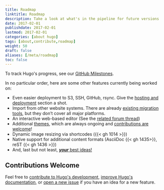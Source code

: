 ```yaml
---
title: Roadmap
linktitle: Roadmap
description: Take a look at what's in the pipeline for future versions of the Hugo project.
date: 2017-02-01
publishdate: 2017-02-01
lastmod: 2017-02-01
categories: [about hugo]
tags: [about,contribute,roadmap]
weight: 50
draft: false
aliases: [/meta/roadmap]
toc: false
---
```


To track Hugo's progress, see our [GitHub Milestones][milestones].

In no particular order, here are some other features currently being worked on:

* Even easier deployment to S3, SSH, GitHub, rsync. Give the [hosting and deployment][] section a shot.
* Import from other website systems. There are already [existing migration tools][migrate], but they don’t cover all major platforms.
* An interactive web-based editor (See the [related forum thread][])
* Additional [themes][], which are always ongoing and [contributions are welcome][themescontrib]!
* Dynamic image resizing via shortcodes ({{< gh 1014 >}})
* Native support for additional content formats (AsciiDoc {{< gh 1435>}}, reST {{< gh 1436 >}})
* And, last but not least, [***your*** best ideas!][]

## Contributions Welcome

Feel free to [contribute to Hugo's development][devcontribute], [improve Hugo's documentation][doccontribute], or [open a new issue][newissue] if you have an idea for a new feature.

[#98]: https://github.com/spf13/hugo/issues/98
[#1014]: https://github.com/spf13/hugo/issues/1014
[#1435]: https://github.com/spf13/hugo/issues/1435
[#1436]: https://github.com/spf13/hugo/issues/1436
[devcontribute]: /contribute/development/
[doccontribute]: /contribute/documentation/
[hosting and deployment]: /hosting-and-deployment/
[migrate]: /tools/migrations/
[milestones]: https://github.com/spf13/hugo/milestone/14
[newissue]: https://github.com/spf13/hugo/issues/
[related forum thread]: https://discuss.gohugo.io/t/web-based-editor/155
[themes]: /themes/
[themescontrib]: /contribute/themes/
[tutorials]: /tutorials
[***your*** best ideas!]: /contribute/